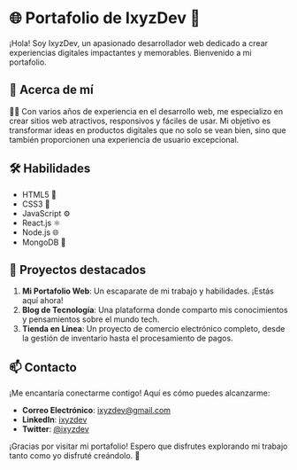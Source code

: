 # 🌐 Portafolio de IxyzDev 🚀

¡Hola! Soy IxyzDev, un apasionado desarrollador web dedicado a crear experiencias digitales impactantes y memorables. Bienvenido a mi portafolio.

## 📌 Acerca de mí

👨‍💻 Con varios años de experiencia en el desarrollo web, me especializo en crear sitios web atractivos, responsivos y fáciles de usar. Mi objetivo es transformar ideas en productos digitales que no solo se vean bien, sino que también proporcionen una experiencia de usuario excepcional.

## 🛠️ Habilidades

- HTML5 📄
- CSS3 🎨
- JavaScript ⚙️
- React.js ⚛️
- Node.js 🌐
- MongoDB 🍃

## 📂 Proyectos destacados

1. **Mi Portafolio Web**: Un escaparate de mi trabajo y habilidades. ¡Estás aquí ahora!
2. **Blog de Tecnología**: Una plataforma donde comparto mis conocimientos y pensamientos sobre el mundo tech.
3. **Tienda en Línea**: Un proyecto de comercio electrónico completo, desde la gestión de inventario hasta el procesamiento de pagos.

## 📫 Contacto

¡Me encantaría conectarme contigo! Aquí es cómo puedes alcanzarme:

- **Correo Electrónico**: [ixyzdev@gmail.com](mailto:ixyzdev@gmail.com)
- **LinkedIn**: [ixyzdev](https://www.linkedin.com/in/ixyzdev)
- **Twitter**: [@ixyzdev](https://twitter.com/ixyzdev)

¡Gracias por visitar mi portafolio! Espero que disfrutes explorando mi trabajo tanto como yo disfruté creándolo. 🌟

